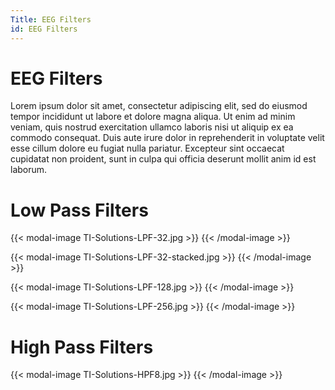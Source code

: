 ```yaml
---
Title: EEG Filters
id: EEG Filters
---
```

# EEG Filters

Lorem ipsum dolor sit amet, consectetur adipiscing elit, sed do eiusmod tempor incididunt ut labore et dolore magna aliqua. Ut enim ad minim veniam, quis nostrud exercitation ullamco laboris nisi ut aliquip ex ea commodo consequat. Duis aute irure dolor in reprehenderit in voluptate velit esse cillum dolore eu fugiat nulla pariatur. Excepteur sint occaecat cupidatat non proident, sunt in culpa qui officia deserunt mollit anim id est laborum.

# Low Pass Filters

{{< modal-image TI-Solutions-LPF-32.jpg >}}
{{< /modal-image >}}

{{< modal-image TI-Solutions-LPF-32-stacked.jpg >}}
{{< /modal-image >}}

{{< modal-image TI-Solutions-LPF-128.jpg >}}
{{< /modal-image >}}

{{< modal-image TI-Solutions-LPF-256.jpg >}}
{{< /modal-image >}}

# High Pass Filters

{{< modal-image TI-Solutions-HPF8.jpg >}}
{{< /modal-image >}}
